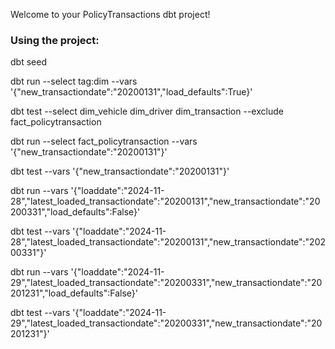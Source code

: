 Welcome to your PolicyTransactions dbt project!

### Using the project:

dbt seed

dbt run --select tag:dim  --vars '{"new_transactiondate":"20200131","load_defaults":True}'

dbt test --select dim_vehicle dim_driver dim_transaction --exclude fact_policytransaction

dbt run --select fact_policytransaction  --vars '{"new_transactiondate":"20200131"}'

dbt test --vars '{"new_transactiondate":"20200131"}'

dbt run --vars '{"loaddate":"2024-11-28","latest_loaded_transactiondate":"20200131","new_transactiondate":"20200331","load_defaults":False}'

dbt test --vars '{"loaddate":"2024-11-28","latest_loaded_transactiondate":"20200131","new_transactiondate":"20200331"}'


dbt run --vars '{"loaddate":"2024-11-29","latest_loaded_transactiondate":"20200331","new_transactiondate":"20201231","load_defaults":False}'

dbt test --vars '{"loaddate":"2024-11-29","latest_loaded_transactiondate":"20200331","new_transactiondate":"20201231"}'


